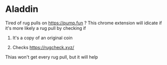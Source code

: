 # Aladdin
Tired of rug pulls on https://pump.fun ? This chrome extension will idicate if it's more likely a rug pull
by checking if

1) It's a copy of an original coin

2) Checks https://rugcheck.xyz/

Thias won't get every rug pull, but it will help
